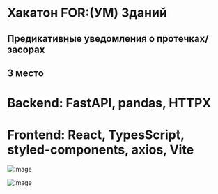 # Хакатон FOR:(УМ) Зданий
## Предикативные уведомления о протечках/засорах
## 3 место

# Backend: FastAPI, pandas, HTTPX

# Frontend: React, TypesScript, styled-components, axios, Vite

![image](https://github.com/byRingo/predictive-notifications-about-blockages/assets/113057834/85294d2f-6c85-4fbe-9bcd-93850afc24fb)

![image](https://github.com/byRingo/predictive-notifications-about-blockages/assets/113057834/6bcd1541-e4bc-46f6-888d-f2adf58d3963)
